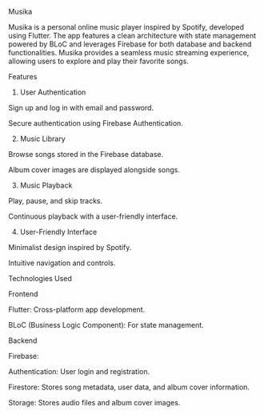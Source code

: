 Musika

Musika is a personal online music player inspired by Spotify, developed using Flutter. The app features a clean architecture with state management powered by BLoC and leverages Firebase for both database and backend functionalities. Musika provides a seamless music streaming experience, allowing users to explore and play their favorite songs.

Features

1. User Authentication

Sign up and log in with email and password.

Secure authentication using Firebase Authentication.

2. Music Library

Browse songs stored in the Firebase database.

Album cover images are displayed alongside songs.

3. Music Playback

Play, pause, and skip tracks.

Continuous playback with a user-friendly interface.

4. User-Friendly Interface

Minimalist design inspired by Spotify.

Intuitive navigation and controls.

Technologies Used

Frontend

Flutter: Cross-platform app development.

BLoC (Business Logic Component): For state management.

Backend

Firebase:

Authentication: User login and registration.

Firestore: Stores song metadata, user data, and album cover information.

Storage: Stores audio files and album cover images.
